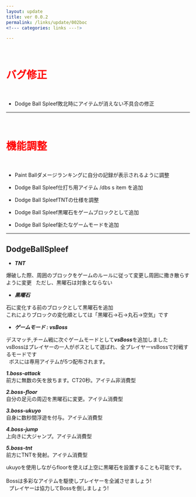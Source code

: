 ```yaml
---
layout: update
title: ver 0.0.2
permalink: /links/update/002boc
<!--- categories: links ---!>

---
```

<br>
<h1 id="1"><font color="red">バグ修正</font></h1><br>

+ <span class="green-badge">Dodge Ball Spleef</span>敗北時にアイテムが消えない不具合の修正


-----------------------------------------------------------

<br>
<h1 id="1"><font color="red">機能調整</font></h1><br>

+ <span class="blue-badge">Paint Ball</span>ダメージランキングに自分の記録が表示されるように調整

+ <span class="green-badge">Dodge Ball Spleef</span>仕打ち用アイテム /dbs s item を追加

+ <span class="green-badge">Dodge Ball Spleef</span>TNTの仕様を調整

+ <span class="green-badge">Dodge Ball Spleef</span>黒曜石をゲームブロックとして追加

+ <span class="green-badge">Dodge Ball Spleef</span>新たなゲームモードを追加  

-----------------------------------------------------------
## DodgeBallSpleef  

+ ***TNT***  

爆破した際、周囲のブロックをゲームのルールに従って変更し周囲に撒き散らすように変更  
ただし、黒曜石は対象とならない  

+ ***黒曜石***

石に変化する前のブロックとして黒曜石を追加<br>
これによりブロックの変化順としては「黒曜石→石→丸石→空気」です<br>

+ ***ゲームモード : vsBoss***

デスマッチ,チーム戦に次ぐゲームモードとして***vsBoss***を追加しました  
vsBossはプレイヤーの一人がボスとして選ばれ、全プレイヤーvsBossで対戦するモードです  
  
ボスには専用アイテムが5つ配布されます。

***1.boss-attack***<br>
前方に無数の矢を放ちます。CT20秒。アイテム非消費型<br>

***2.boss-floor***<br>
自分の足元の周辺を黒曜石に変更。アイテム消費型<br>

***3.boss-ukuyo***<br>
自身に数秒間浮遊を付与。アイテム消費型<br>

***4.boss-jump***<br>
上向きに大ジャンプ。アイテム消費型<br>

***5.boss-tnt***<br>
前方にTNTを発射。アイテム消費型<br>


ukuyoを使用しながらfloorを使えば上空に黒曜石を設置することも可能です。<br>  
Bossは多彩なアイテムを駆使しプレイヤーを全滅させましょう! <br>   
プレイヤーは協力してBossを倒しましょう!<br>  












